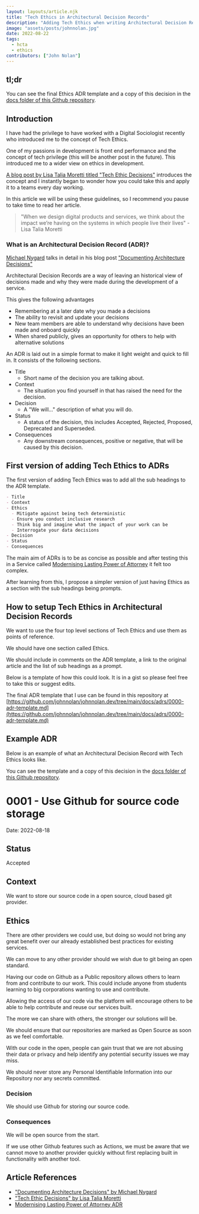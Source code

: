 ```yaml
---
layout: layouts/article.njk
title: "Tech Ethics in Architectural Decision Records"
description: "Adding Tech Ethics when writing Architectural Decision Records for your service."
image: "assets/posts/johnnolan.jpg"
date: 2022-08-22
tags: 
  - hcta
  - ethics
contributors: ["John Nolan"]
---
```


## tl;dr

You can see the final Ethics ADR template and a copy of this decision in the [docs folder of this Github repository](https://github.com/johnnolan/johnnolan.dev/tree/main/docs/adrs).

## Introduction

I have had the privilege to have worked with a Digital Sociologist recently who introduced me to the concept of Tech Ethics.

One of my passions in development is front end performance and the concept of tech privilege (this will be another post in the future). This introduced me to a wider view on ethics in development.

[A blog post by Lisa Talia Moretti titled "Tech Ethic Decisions"](https://docs.modernising.opg.service.justice.gov.uk/research-development/articles/tech-ethic-decisions/) introduces the concept and I instantly began to wonder how you could take this and apply it to a teams every day working.

In this article we will be using these guidelines, so I recommend you pause to take time to read her article.

> "When we design digital products and services, we think about the impact we’re having on the systems in which people live their lives" - Lisa Talia Moretti

### What is an Architectural Decision Record (ADR)?

[Michael Nygard](https://cognitect.com/authors/MichaelNygard.html) talks in detail in his blog post ["Documenting Architecture Decisions"](https://cognitect.com/blog/2011/11/15/documenting-architecture-decisions)

Architectural Decision Records are a way of leaving an historical view of decisions made and why they were made during the development of a service.

This gives the following advantages

- Remembering at a later date why you made a decisions
- The ability to revisit and update your decisions
- New team members are able to understand why decisions have been made and onboard quickly
- When shared publicly, gives an opportunity for others to help with alternative solutions

An ADR is laid out in a simple format to make it light weight and quick to fill in. It consists of the following sections.

- Title
  - Short name of the decision you are talking about.
- Context
  - The situation you find yourself in that has raised the need for the decision.
- Decision
  - A "We will..." description of what you will do.
- Status
  - A status of the decision, this includes Accepted, Rejected, Proposed, Deprecated and Superseded.
- Consequences
  - Any downstream consequences, positive or negative, that will be caused by this decision.

## First version of adding Tech Ethics to ADRs

The first version of adding Tech Ethics was to add all the sub headings to the ADR template.

``` markdown
- Title
- Context
- Ethics
  - Mitigate against being tech deterministic
  - Ensure you conduct inclusive research
  - Think big and imagine what the impact of your work can be
  - Interrogate your data decisions
- Decision
- Status
- Consequences
```

The main aim of ADRs is to be as concise as possible and after testing this in a Service called [Modernising Lasting Power of Attorney](https://docs.modernising.opg.service.justice.gov.uk/adr/articles/0002-verifiable-credentials/) it felt too complex.

After learning from this, I propose a simpler version of just having Ethics as a section with the sub headings being prompts.

## How to setup Tech Ethics in Architectural Decision Records

We want to use the four top level sections of Tech Ethics and use them as points of reference.

We should have one section called Ethics.

We should include in comments on the ADR template, a link to the original article and the list of sub headings as a prompt.

Below is a template of how this could look. It is in a gist so please feel free to take this or suggest edits.

The final ADR template that I use can be found in this repository at [https://github.com/johnnolan/johnnolan.dev/tree/main/docs/adrs/0000-adr-template.md](https://github.com/johnnolan/johnnolan.dev/tree/main/docs/adrs/0000-adr-template.md)

<script src="https://gist.github.com/johnnolan/5a650b3f376cb88012ca289680185dac.js"></script>

## Example ADR

Below is an example of what an Architectural Decision Record with Tech Ethics looks like.

You can see the template and a copy of this decision in the [docs folder of this Github repository](https://github.com/johnnolan/johnnolan.dev/tree/main/docs/adrs).

# 0001 - Use Github for source code storage

Date: 2022-08-18

## Status

Accepted

## Context

We want to store our source code in a open source, cloud based git provider.

## Ethics

There are other providers we could use, but doing so would not bring any great benefit over our already established best practices for existing services.

We can move to any other provider should we wish due to git being an open standard.

Having our code on Github as a Public repository allows others to learn from and contribute to our work. This could include anyone from students learning to big corporations wanting to use and contribute.

Allowing the access of our code via the platform will encourage others to be able to help contribute and reuse our services built.

The more we can share with others, the stronger our solutions will be.

We should ensure that our repositories are marked as Open Source as soon as we feel comfortable.

With our code in the open, people can gain trust that we are not abusing their data or privacy and help identify any potential security issues we may miss.

We should never store any Personal Identifiable Information into our Repository nor any secrets committed.

### Decision

We should use Github for storing our source code.

### Consequences

We will be open source from the start.

If we use other Github features such as Actions, we must be aware that we cannot move to another provider quickly without first replacing built in functionality with another tool.

## Article References

- ["Documenting Architecture Decisions" by Michael Nygard](https://cognitect.com/blog/2011/11/15/documenting-architecture-decisions)
- ["Tech Ethic Decisions" by Lisa Talia Moretti](https://docs.modernising.opg.service.justice.gov.uk/research-development/articles/tech-ethic-decisions/)
- [Modernising Lasting Power of Attorney ADR](https://docs.modernising.opg.service.justice.gov.uk/adr/articles/0002-verifiable-credentials/)
